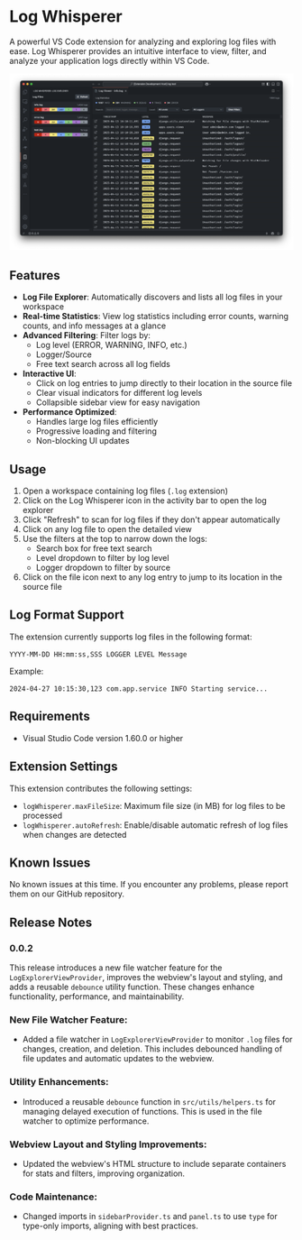 # Log Whisperer

A powerful VS Code extension for analyzing and exploring log files with ease. Log Whisperer provides an intuitive interface to view, filter, and analyze your application logs directly within VS Code.

![Log Whisperer](/media/SCR-20250427-sgny.png)

## Features

- **Log File Explorer**: Automatically discovers and lists all log files in your workspace
- **Real-time Statistics**: View log statistics including error counts, warning counts, and info messages at a glance
- **Advanced Filtering**: Filter logs by:
  - Log level (ERROR, WARNING, INFO, etc.)
  - Logger/Source
  - Free text search across all log fields
- **Interactive UI**:
  - Click on log entries to jump directly to their location in the source file
  - Clear visual indicators for different log levels
  - Collapsible sidebar view for easy navigation
- **Performance Optimized**:
  - Handles large log files efficiently
  - Progressive loading and filtering
  - Non-blocking UI updates

## Usage

1. Open a workspace containing log files (`.log` extension)
2. Click on the Log Whisperer icon in the activity bar to open the log explorer
3. Click "Refresh" to scan for log files if they don't appear automatically
4. Click on any log file to open the detailed view
5. Use the filters at the top to narrow down the logs:
   - Search box for free text search
   - Level dropdown to filter by log level
   - Logger dropdown to filter by source
6. Click on the file icon next to any log entry to jump to its location in the source file

## Log Format Support

The extension currently supports log files in the following format:

```
YYYY-MM-DD HH:mm:ss,SSS LOGGER LEVEL Message
```

Example:

```
2024-04-27 10:15:30,123 com.app.service INFO Starting service...
```

## Requirements

- Visual Studio Code version 1.60.0 or higher

## Extension Settings

This extension contributes the following settings:

- `logWhisperer.maxFileSize`: Maximum file size (in MB) for log files to be processed
- `logWhisperer.autoRefresh`: Enable/disable automatic refresh of log files when changes are detected

## Known Issues

No known issues at this time. If you encounter any problems, please report them on our GitHub repository.

## Release Notes

### 0.0.2

This release introduces a new file watcher feature for the `LogExplorerViewProvider`, improves the webview's layout and styling, and adds a reusable `debounce` utility function. These changes enhance functionality, performance, and maintainability.

### New File Watcher Feature:

- Added a file watcher in `LogExplorerViewProvider` to monitor `.log` files for changes, creation, and deletion. This includes debounced handling of file updates and automatic updates to the webview.

### Utility Enhancements:

- Introduced a reusable `debounce` function in `src/utils/helpers.ts` for managing delayed execution of functions. This is used in the file watcher to optimize performance.

### Webview Layout and Styling Improvements:

- Updated the webview's HTML structure to include separate containers for stats and filters, improving organization.

### Code Maintenance:

- Changed imports in `sidebarProvider.ts` and `panel.ts` to use `type` for type-only imports, aligning with best practices.
